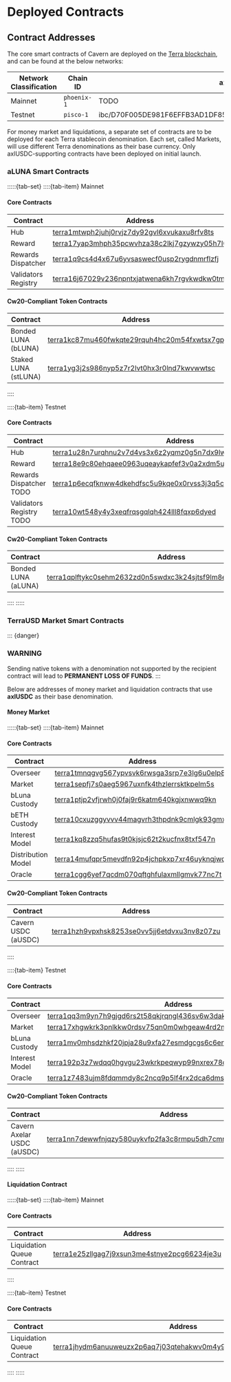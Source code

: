 # Deployed Contracts

## Contract Addresses

The core smart contracts of Cavern are deployed on the [Terra blockchain](https://terra.money), and can be found at the below networks:

| Network Classification | Chain ID     | axlUSDC Address | 
| ---------------------- | ------------ | --------------- |
| Mainnet                | `phoenix-1` | TODO | 
| Testnet                | `pisco-1`  |  ibc/D70F005DE981F6EFFB3AD1DF85601258D1C01B9DEDC1F7C1B95C0993E83CF389 |

For money market and liquidations, a separate set of contracts are to be deployed for each Terra stablecoin denomination. Each set, called Markets, will use different Terra denominations as their base currency. Only axlUSDC-supporting contracts have been deployed on initial launch.

### aLUNA Smart Contracts

:::::{tab-set}
::::{tab-item} Mainnet
#### Core Contracts

| Contract            | Address                                                                                                                                    |
| ------------------- | ------------------------------------------------------------------------------------------------------------------------------------------ |
| Hub                 | [terra1mtwph2juhj0rvjz7dy92gvl6xvukaxu8rfv8ts](https://finder.terra.money/columbus-4/address/terra1mtwph2juhj0rvjz7dy92gvl6xvukaxu8rfv8ts) |
| Reward              | [terra17yap3mhph35pcwvhza38c2lkj7gzywzy05h7l0](https://finder.terra.money/columbus-4/address/terra17yap3mhph35pcwvhza38c2lkj7gzywzy05h7l0) |
| Rewards Dispatcher  | [terra1q9cs4d4x67u6yvsaswecf0usp2rygdnmrflzfj](https://finder.terra.money/columbus-5/address/terra1q9cs4d4x67u6yvsaswecf0usp2rygdnmrflzfj) |
| Validators Registry | [terra16j67029v236npntxjatwena6kh7rgvkwdkw0tm](https://finder.terra.money/columbus-5/address/terra16j67029v236npntxjatwena6kh7rgvkwdkw0tm) |

#### Cw20-Compliant Token Contracts

| Contract             | Address                                                                                                                                    |
| -------------------- | ------------------------------------------------------------------------------------------------------------------------------------------ |
| Bonded LUNA (bLUNA)  | [terra1kc87mu460fwkqte29rquh4hc20m54fxwtsx7gp](https://finder.terra.money/columbus-4/address/terra1kc87mu460fwkqte29rquh4hc20m54fxwtsx7gp) |
| Staked LUNA (stLUNA) | [terra1yg3j2s986nyp5z7r2lvt0hx3r0lnd7kwvwwtsc](https://finder.terra.money/columbus-5/address/terra1yg3j2s986nyp5z7r2lvt0hx3r0lnd7kwvwwtsc) |
::::

::::{tab-item} Testnet
#### Core Contracts

| Contract            | Address                                                                                                                                 |
| ------------------- | --------------------------------------------------------------------------------------------------------------------------------------- |
| Hub                 | [terra1u28n7urqhnu2v7d4vs3x6z2yqmz0g5n7dx9lwrnynjxjchm2lv8s276kdn](https://finder.terra.money/testnet/address/terra1u28n7urqhnu2v7d4vs3x6z2yqmz0g5n7dx9lwrnynjxjchm2lv8s276kdn) |
| Reward              | [terra18e9c80ehqaee0963uqeaykapfef3v0a2xdm5uc28f44l9cv3tdeqyesm2e](https://finder.terra.money/testnet/address/terra18e9c80ehqaee0963uqeaykapfef3v0a2xdm5uc28f44l9cv3tdeqyesm2e) |
| Rewards Dispatcher  TODO| [terra1p6ecqfknww4dkehdfsc5u9kqe0x0rvss3j3q5c](https://finder.terra.money/testnet/address/terra1p6ecqfknww4dkehdfsc5u9kqe0x0rvss3j3q5c) |
| Validators Registry TODO | [terra10wt548y4y3xeqfrqsgqlqh424lll8fqxp6dyed](https://finder.terra.money/testnet/address/terra10wt548y4y3xeqfrqsgqlqh424lll8fqxp6dyed) |


#### Cw20-Compliant Token Contracts

| Contract             | Address                                                                                                                                 |
| -------------------- | --------------------------------------------------------------------------------------------------------------------------------------- |
| Bonded LUNA (aLUNA)  | [terra1qplftykc0sehm2632zd0n5swdxc3k24sjtsf9lm8em50fqyyt8aq2k6u26](https://finder.terra.money/testnet/address/terra1qplftykc0sehm2632zd0n5swdxc3k24sjtsf9lm8em50fqyyt8aq2k6u26) |

::::
:::::


### TerraUSD Market Smart Contracts

::: {danger}
### **WARNING**

Sending native tokens with a denomination not supported by the recipient contract will lead to **PERMANENT LOSS OF FUNDS**.
:::

Below are addresses of money market and liquidation contracts that use **axlUSDC** as their base denomination.

#### Money Market

:::::{tab-set}
::::{tab-item} Mainnet
#### Core Contracts

| Contract           | Address                                                                                                                                    |
| ------------------ | ------------------------------------------------------------------------------------------------------------------------------------------ |
| Overseer           | [terra1tmnqgvg567ypvsvk6rwsga3srp7e3lg6u0elp8](https://finder.terra.money/columbus-4/address/terra1tmnqgvg567ypvsvk6rwsga3srp7e3lg6u0elp8) |
| Market             | [terra1sepfj7s0aeg5967uxnfk4thzlerrsktkpelm5s](https://finder.terra.money/columbus-4/address/terra1sepfj7s0aeg5967uxnfk4thzlerrsktkpelm5s) |
| bLuna Custody      | [terra1ptjp2vfjrwh0j0faj9r6katm640kgjxnwwq9kn](https://finder.terra.money/columbus-4/address/terra1ptjp2vfjrwh0j0faj9r6katm640kgjxnwwq9kn) |
| bETH Custody       | [terra10cxuzggyvvv44magvrh3thpdnk9cmlgk93gmx2](https://finder.terra.money/columbus-4/address/terra10cxuzggyvvv44magvrh3thpdnk9cmlgk93gmx2) |
| Interest Model     | [terra1kq8zzq5hufas9t0kjsjc62t2kucfnx8txf547n](https://finder.terra.money/columbus-4/address/terra1kq8zzq5hufas9t0kjsjc62t2kucfnx8txf547n) |
| Distribution Model | [terra14mufqpr5mevdfn92p4jchpkxp7xr46uyknqjwq](https://finder.terra.money/columbus-4/address/terra14mufqpr5mevdfn92p4jchpkxp7xr46uyknqjwq) |
| Oracle             | [terra1cgg6yef7qcdm070qftghfulaxmllgmvk77nc7t](https://finder.terra.money/columbus-4/address/terra1cgg6yef7qcdm070qftghfulaxmllgmvk77nc7t) |

#### Cw20-Compliant Token Contracts

| Contract               | Address                                                                                                                                    |
| ---------------------- | ------------------------------------------------------------------------------------------------------------------------------------------ |
| Cavern USDC (aUSDC) | [terra1hzh9vpxhsk8253se0vv5jj6etdvxu3nv8z07zu](https://finder.terra.money/columbus-4/address/terra1hzh9vpxhsk8253se0vv5jj6etdvxu3nv8z07zu) |
::::

::::{tab-item} Testnet
#### Core Contracts

| Contract           | Address                                                                                                                                 |
| ------------------ | --------------------------------------------------------------------------------------------------------------------------------------- |
| Overseer           | [terra1qq3m9yn7h9gjgd6rs2t58qkjrqngl436sv6w3dak2svkc8lapx4qtxylsv](https://finder.terra.money/testnet/address/terra1qq3m9yn7h9gjgd6rs2t58qkjrqngl436sv6w3dak2svkc8lapx4qtxylsv) |
| Market             | [terra17xhgwkrk3pnlkkw0rdsv75qn0m0whgeaw4rd2muqmtgsdmgkutqqaa4a44](https://finder.terra.money/testnet/address/terra17xhgwkrk3pnlkkw0rdsv75qn0m0whgeaw4rd2muqmtgsdmgkutqqaa4a44) |
| bLuna Custody      | [terra1mv0mhsdzhkf20jpja28u9xfa27esmdgcgs6c6enzx3dru5mqpu4qua9007](https://finder.terra.money/testnet/address/terra1mv0mhsdzhkf20jpja28u9xfa27esmdgcgs6c6enzx3dru5mqpu4qua9007) |
| Interest Model     | [terra192p3z7wdqq0hgvgu23wkrkpeqwyp99nxrex78d3mrehdgu87gexq6aw2lu](https://finder.terra.money/testnet/address/terra192p3z7wdqq0hgvgu23wkrkpeqwyp99nxrex78d3mrehdgu87gexq6aw2lu) |
| Oracle             | [terra1z7483ujm8fdqmmdy8c2ncq9p5lf4rx2dca6dmsm2536mwvskvt6qjaqz4s](https://finder.terra.money/testnet/address/terra1z7483ujm8fdqmmdy8c2ncq9p5lf4rx2dca6dmsm2536mwvskvt6qjaqz4s) |

#### Cw20-Compliant Token Contracts

| Contract               | Address                                                                                                                                 |
| ---------------------- | --------------------------------------------------------------------------------------------------------------------------------------- |
| Cavern Axelar USDC (aUSDC) | [terra1nn7dewwfnjqzy580uykvfp2fa3c8rmpu5dh7cmrptye0lgzsrh7q7mkeme](https://finder.terra.money/testnet/address/terra1nn7dewwfnjqzy580uykvfp2fa3c8rmpu5dh7cmrptye0lgzsrh7q7mkeme) |
::::
:::::

#### Liquidation Contract

:::::{tab-set}
::::{tab-item} Mainnet
#### Core Contracts

| Contract                       | Address                                                                                                                                    |
| ------------------------------ | ------------------------------------------------------------------------------------------------------------------------------------------ 
| Liquidation Queue Contract     | [terra1e25zllgag7j9xsun3me4stnye2pcg66234je3u](https://finder.terra.money/columbus-5/address/terra1e25zllgag7j9xsun3me4stnye2pcg66234je3u) |
::::

::::{tab-item} Testnet
#### Core Contracts

| Contract                       | Address                                                                                                                                 |
| ------------------------------ | --------------------------------------------------------------------------------------------------------------------------------------- |
| Liquidation Queue Contract     | [terra1jhydm6anuuweuzx2p6aq7j03qtehakwv0m4y9x9ce8jqcn3d2r4qw90w48](https://finder.terra.money/testnet/address/terra1jhydm6anuuweuzx2p6aq7j03qtehakwv0m4y9x9ce8jqcn3d2r4qw90w48) |
::::
:::::